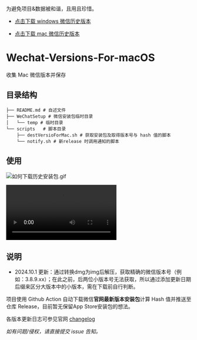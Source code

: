 为避免项目&数据被和谐，且用且珍惜。

- [点击下载 windows 微信历史版本](https://github.com/Rodert/wechat-windows-versions)

- [点击下载 mac 微信历史版本](https://github.com/Rodert/wechat-mac-versions)



# Wechat-Versions-For-macOS
收集 Mac 微信版本并保存

## 目录结构
```shell
├── README.md # 自述文件
├── WeChatSetup # 微信安装包临时目录
│   └── temp # 临时目录
└── scripts   # 脚本目录
    ├── destVersioForMac.sh # 获取安装包及取得版本号与 hash 值的脚本
    └── notify.sh # 新release 时调用通知的脚本
```



## 使用


![如何下载历史安装包.gif](如何下载历史安装包.gif)

![如何下载历史安装包.mp4](如何下载历史安装包.mp4)


## 说明

* 2024.10.1 更新：通过转换dmg为img后解压，获取精确的微信版本号（例如：3.8.9.xx）；在此之前，后两位小版本号无法获取，所以通过添加更新日期后缀来区分大版本中的小版本，需在下载前自行判断。

项目使用 Github Action 自动下载微信**官网最新版本安装包**计算 Hash 值并推送至仓库 Release，目前暂无保留App Store安装包的想法。


各版本更新日志可参见官网 [changelog](https://weixin.qq.com/cgi-bin/readtemplate?lang=zh_CN&t=weixin_faq_list&head=true)

*如有问题/侵权，请直接提交 issue 告知。*
